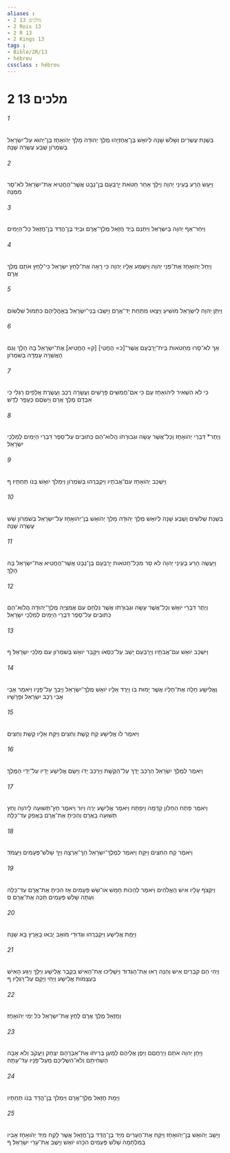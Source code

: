 ```yaml
---
aliases : 
- 2 מלכים 13
- 2 Rois 13
- 2 R 13
- 2 Kings 13
tags : 
- Bible/2R/13
- hébreu
cssclass : hébreu
---
```


# 2 מלכים 13

###### 1
בִּשְׁנַת עֶשְׂרִים וְשָׁלֹשׁ שָׁנָה לְיֹואָשׁ בֶּן־אֲחַזְיָהוּ מֶלֶךְ יְהוּדָה מָלַךְ יְהֹואָחָז בֶּן־יֵהוּא עַל־יִשְׂרָאֵל בְּשֹׁמְרֹון שְׁבַע עֶשְׂרֵה שָׁנָה׃
###### 2
וַיַּעַשׂ הָרַע בְּעֵינֵי יְהוָה וַיֵּלֶךְ אַחַר חַטֹּאת יָרָבְעָם בֶּן־נְבָט אֲשֶׁר־הֶחֱטִיא אֶת־יִשְׂרָאֵל לֹא־סָר מִמֶּנָּה׃
###### 3
וַיִּחַר־אַף יְהוָה בְּיִשְׂרָאֵל וַיִּתְּנֵם בְּיַד חֲזָאֵל מֶלֶךְ־אֲרָם וּבְיַד בֶּן־הֲדַד בֶּן־חֲזָאֵל כָּל־הַיָּמִים׃
###### 4
וַיְחַל יְהֹואָחָז אֶת־פְּנֵי יְהוָה וַיִּשְׁמַע אֵלָיו יְהוָה כִּי רָאָה אֶת־לַחַץ יִשְׂרָאֵל כִּי־לָחַץ אֹתָם מֶלֶךְ אֲרָם׃
###### 5
וַיִּתֵּן יְהוָה לְיִשְׂרָאֵל מֹושִׁיעַ וַיֵּצְאוּ מִתַּחַת יַד־אֲרָם וַיֵּשְׁבוּ בְנֵי־יִשְׂרָאֵל בְּאָהֳלֵיהֶם כִּתְמֹול שִׁלְשֹׁום׃
###### 6
אַךְ לֹא־סָרוּ מֵחַטֹּאות בֵּית־יָרָבְעָם אֲשֶׁר־[כ= הֶחֱטִי] [ק= הֶחֱטִיא] אֶת־יִשְׂרָאֵל בָּהּ הָלָךְ וְגַם הָאֲשֵׁרָה עָמְדָה בְּשֹׁמְרֹון׃
###### 7
כִּי לֹא הִשְׁאִיר לִיהֹואָחָז עָם כִּי אִם־חֲמִשִּׁים פָּרָשִׁים וַעֲשָׂרָה רֶכֶב וַעֲשֶׂרֶת אֲלָפִים רַגְלִי כִּי אִבְּדָם מֶלֶךְ אֲרָם וַיְשִׂםֵם כֶּעָפָר לָדֻשׁ׃
###### 8
וְיֶתֶר* דִּבְרֵי יְהֹואָחָז וְכָל־אֲשֶׁר עָשָׂה וּגְבוּרָתֹו הֲלֹוא־הֵם כְּתוּבִים עַל־סֵפֶר דִּבְרֵי הַיָּמִים לְמַלְכֵי יִשְׂרָאֵל׃
###### 9
וַיִּשְׁכַּב יְהֹואָחָז עִם־אֲבֹתָיו וַיִּקְבְּרֻהוּ בְּשֹׁמְרֹון וַיִּמְלֹךְ יֹואָשׁ בְּנֹו תַּחְתָּיו׃ ף
###### 10
בִּשְׁנַת שְׁלֹשִׁים וָשֶׁבַע שָׁנָה לְיֹואָשׁ מֶלֶךְ יְהוּדָה מָלַךְ יְהֹואָשׁ בֶּן־יְהֹואָחָז עַל־יִשְׂרָאֵל בְּשֹׁמְרֹון שֵׁשׁ עֶשְׂרֵה שָׁנָה׃
###### 11
וַיַּעֲשֶׂה הָרַע בְּעֵינֵי יְהוָה לֹא סָר מִכָּל־חַטֹּאות יָרָבְעָם בֶּן־נְבָט אֲשֶׁר־הֶחֱטִיא אֶת־יִשְׂרָאֵל בָּהּ הָלָךְ׃
###### 12
וְיֶתֶר דִּבְרֵי יֹואָשׁ וְכָל־אֲשֶׁר עָשָׂה וּגְבוּרָתֹו אֲשֶׁר נִלְחַם עִם אֲמַצְיָה מֶלֶךְ־יְהוּדָה הֲלֹוא־הֵם כְּתוּבִים עַל־סֵפֶר דִּבְרֵי הַיָּמִים לְמַלְכֵי יִשְׂרָאֵל׃
###### 13
וַיִּשְׁכַּב יֹואָשׁ עִם־אֲבֹתָיו וְיָרָבְעָם יָשַׁב עַל־כִּסְאֹו וַיִּקָּבֵר יֹואָשׁ בְּשֹׁמְרֹון עִם מַלְכֵי יִשְׂרָאֵל׃ ף
###### 14
וֶאֱלִישָׁע חָלָה אֶת־חָלְיֹו אֲשֶׁר יָמוּת בֹּו וַיֵּרֶד אֵלָיו יֹואָשׁ מֶלֶךְ־יִשְׂרָאֵל וַיֵּבְךְּ עַל־פָּנָיו וַיֹּאמַר אָבִי אָבִי רֶכֶב יִשְׂרָאֵל וּפָרָשָׁיו׃
###### 15
וַיֹּאמֶר לֹו אֱלִישָׁע קַח קֶשֶׁת וְחִצִּים וַיִּקַּח אֵלָיו קֶשֶׁת וְחִצִּים׃
###### 16
וַיֹּאמֶר לְמֶלֶךְ יִשְׂרָאֵל הַרְכֵּב יָדְךָ עַל־הַקֶּשֶׁת וַיַּרְכֵּב יָדֹו וַיָּשֶׂם אֱלִישָׁע יָדָיו עַל־יְדֵי הַמֶּלֶךְ׃
###### 17
וַיֹּאמֶר פְּתַח הַחַלֹּון קֵדְמָה וַיִּפְתָּח וַיֹּאמֶר אֱלִישָׁע יְרֵה וַיֹּור וַיֹּאמֶר חֵץ־תְּשׁוּעָה לַיהוָה וְחֵץ תְּשׁוּעָה בַאֲרָם וְהִכִּיתָ אֶת־אֲרָם בַּאֲפֵק עַד־כַּלֵּה׃
###### 18
וַיֹּאמֶר קַח הַחִצִּים וַיִּקָּח וַיֹּאמֶר לְמֶלֶךְ־יִשְׂרָאֵל הַךְ־אַרְצָה וַיַּךְ שָׁלֹשׁ־פְּעָמִים וַיַּעֲמֹד׃
###### 19
וַיִּקְצֹף עָלָיו אִישׁ הָאֱלֹהִים וַיֹּאמֶר לְהַכֹּות חָמֵשׁ אֹו־שֵׁשׁ פְּעָמִים אָז הִכִּיתָ אֶת־אֲרָם עַד־כַּלֵּה וְעַתָּה שָׁלֹשׁ פְּעָמִים תַּכֶּה אֶת־אֲרָם׃ ס
###### 20
וַיָּמָת אֱלִישָׁע וַיִּקְבְּרֻהוּ וּגְדוּדֵי מֹואָב יָבֹאוּ בָאָרֶץ בָּא שָׁנָה׃
###### 21
וַיְהִי הֵם קֹבְרִים אִישׁ וְהִנֵּה רָאוּ אֶת־הַגְּדוּד וַיַּשְׁלִיכוּ אֶת־הָאִישׁ בְּקֶבֶר אֱלִישָׁע וַיֵּלֶךְ וַיִּגַּע הָאִישׁ בְּעַצְמֹות אֱלִישָׁע וַיְחִי וַיָּקָם עַל־רַגְלָיו׃ ף
###### 22
וַחֲזָאֵל מֶלֶךְ אֲרָם לָחַץ אֶת־יִשְׂרָאֵל כֹּל יְמֵי יְהֹואָחָז׃
###### 23
וַיָּחָן יְהוָה אֹתָם וַיְרַחֲםֵם וַיִּפֶן אֲלֵיהֶם לְמַעַן בְּרִיתֹו אֶת־אַבְרָהָם יִצְחָק וְיַעֲקֹב וְלֹא אָבָה הַשְׁחִיתָם וְלֹא־הִשְׁלִיכָם מֵעַל־פָּנָיו עַד־עָתָּה׃
###### 24
וַיָּמָת חֲזָאֵל מֶלֶךְ־אֲרָם וַיִּמְלֹךְ בֶּן־הֲדַד בְּנֹו תַּחְתָּיו׃
###### 25
וַיָּשָׁב יְהֹואָשׁ בֶּן־יְהֹואָחָז וַיִּקַּח אֶת־הֶעָרִים מִיַּד בֶּן־הֲדַד בֶּן־חֲזָאֵל אֲשֶׁר לָקַח מִיַּד יְהֹואָחָז אָבִיו בַּמִּלְחָמָה שָׁלֹשׁ פְּעָמִים הִכָּהוּ יֹואָשׁ וַיָּשֶׁב אֶת־עָרֵי יִשְׂרָאֵל׃ ף
